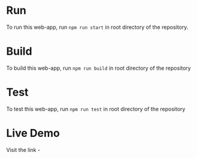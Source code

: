 
# Run

To run this web-app, run `npm run start` in root directory of the repository.

# Build

To build this web-app, run `npm run build` in root directory of the repository

# Test

To test this web-app, run `npm run test` in root directory of the repository

# Live Demo

Visit the link - 

